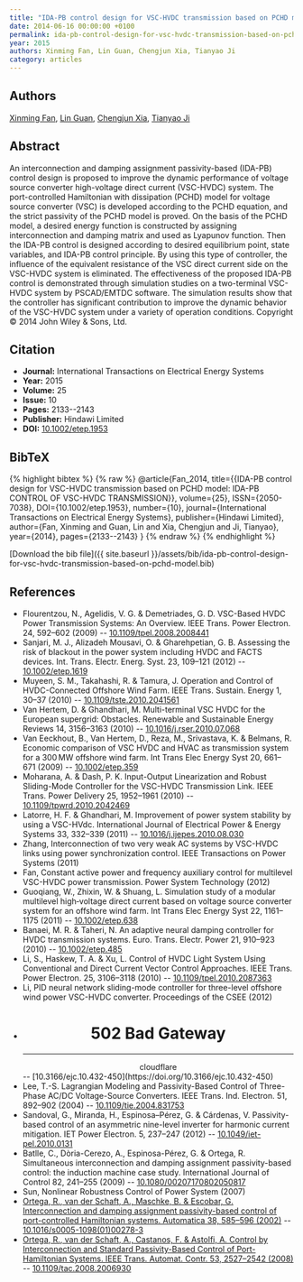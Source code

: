 ```yaml
---
title: "IDA-PB control design for VSC-HVDC transmission based on PCHD model"
date: 2014-06-16 00:00:00 +0100
permalink: ida-pb-control-design-for-vsc-hvdc-transmission-based-on-pchd-model
year: 2015
authors: Xinming Fan, Lin Guan, Chengjun Xia, Tianyao Ji
category: articles
---
```

 
## Authors
[Xinming Fan](authors/xinming-fan), [Lin Guan](authors/lin-guan), [Chengjun Xia](authors/chengjun-xia), [Tianyao Ji](authors/tianyao-ji)
 
## Abstract
 An interconnection and damping assignment passivity-based (IDA-PB) control design is proposed to improve the dynamic performance of voltage source converter high-voltage direct current (VSC-HVDC) system. The port-controlled Hamiltonian with dissipation (PCHD) model for voltage source converter (VSC) is developed according to the PCHD equation, and the strict passivity of the PCHD model is proved. On the basis of the PCHD model, a desired energy function is constructed by assigning interconnection and damping matrix and used as Lyapunov function. Then the IDA-PB control is designed according to desired equilibrium point, state variables, and IDA-PB control principle. By using this type of controller, the influence of the equivalent resistance of the VSC direct current side on the VSC-HVDC system is eliminated. The effectiveness of the proposed IDA-PB control is demonstrated through simulation studies on a two-terminal VSC-HVDC system by PSCAD/EMTDC software. The simulation results show that the controller has significant contribution to improve the dynamic behavior of the VSC-HVDC system under a variety of operation conditions. Copyright © 2014 John Wiley & Sons, Ltd.
 
## Citation
- **Journal:** International Transactions on Electrical Energy Systems
- **Year:** 2015
- **Volume:** 25
- **Issue:** 10
- **Pages:** 2133--2143
- **Publisher:** Hindawi Limited
- **DOI:** [10.1002/etep.1953](https://doi.org/10.1002/etep.1953)
 
## BibTeX
{% highlight bibtex %}
{% raw %}
@article{Fan_2014,
  title={{IDA-PB control design for VSC-HVDC transmission based on PCHD model: IDA-PB CONTROL OF VSC-HVDC TRANSMISSION}},
  volume={25},
  ISSN={2050-7038},
  DOI={10.1002/etep.1953},
  number={10},
  journal={International Transactions on Electrical Energy Systems},
  publisher={Hindawi Limited},
  author={Fan, Xinming and Guan, Lin and Xia, Chengjun and Ji, Tianyao},
  year={2014},
  pages={2133--2143}
}
{% endraw %}
{% endhighlight %}
 
[Download the bib file]({{ site.baseurl }}/assets/bib/ida-pb-control-design-for-vsc-hvdc-transmission-based-on-pchd-model.bib)
 
## References
- Flourentzou, N., Agelidis, V. G. & Demetriades, G. D. VSC-Based HVDC Power Transmission Systems: An Overview. IEEE Trans. Power Electron. 24, 592–602 (2009) -- [10.1109/tpel.2008.2008441](https://doi.org/10.1109/tpel.2008.2008441)
- Sanjari, M. J., Alizadeh Mousavi, O. & Gharehpetian, G. B. Assessing the risk of blackout in the power system including HVDC and FACTS devices. Int. Trans. Electr. Energ. Syst. 23, 109–121 (2012) -- [10.1002/etep.1619](https://doi.org/10.1002/etep.1619)
- Muyeen, S. M., Takahashi, R. & Tamura, J. Operation and Control of HVDC-Connected Offshore Wind Farm. IEEE Trans. Sustain. Energy 1, 30–37 (2010) -- [10.1109/tste.2010.2041561](https://doi.org/10.1109/tste.2010.2041561)
- Van Hertem, D. & Ghandhari, M. Multi-terminal VSC HVDC for the European supergrid: Obstacles. Renewable and Sustainable Energy Reviews 14, 3156–3163 (2010) -- [10.1016/j.rser.2010.07.068](https://doi.org/10.1016/j.rser.2010.07.068)
- Van Eeckhout, B., Van Hertem, D., Reza, M., Srivastava, K. & Belmans, R. Economic comparison of VSC HVDC and HVAC as transmission system for a 300 MW offshore wind farm. Int Trans Elec Energy Syst 20, 661–671 (2009) -- [10.1002/etep.359](https://doi.org/10.1002/etep.359)
- Moharana, A. & Dash, P. K. Input-Output Linearization and Robust Sliding-Mode Controller for the VSC-HVDC Transmission Link. IEEE Trans. Power Delivery 25, 1952–1961 (2010) -- [10.1109/tpwrd.2010.2042469](https://doi.org/10.1109/tpwrd.2010.2042469)
- Latorre, H. F. & Ghandhari, M. Improvement of power system stability by using a VSC-HVdc. International Journal of Electrical Power &amp; Energy Systems 33, 332–339 (2011) -- [10.1016/j.ijepes.2010.08.030](https://doi.org/10.1016/j.ijepes.2010.08.030)
- Zhang, Interconnection of two very weak AC systems by VSC-HVDC links using power synchronization control. IEEE Transactions on Power Systems (2011)
- Fan, Constant active power and frequency auxiliary control for multilevel VSC-HVDC power transmission. Power System Technology (2012)
- Guoqiang, W., Zhixin, W. & Shuang, L. Simulation study of a modular multilevel high‐voltage direct current based on voltage source converter system for an offshore wind farm. Int Trans Elec Energy Syst 22, 1161–1175 (2011) -- [10.1002/etep.638](https://doi.org/10.1002/etep.638)
- Banaei, M. R. & Taheri, N. An adaptive neural damping controller for HVDC transmission systems. Euro. Trans. Electr. Power 21, 910–923 (2010) -- [10.1002/etep.485](https://doi.org/10.1002/etep.485)
- Li, S., Haskew, T. A. & Xu, L. Control of HVDC Light System Using Conventional and Direct Current Vector Control Approaches. IEEE Trans. Power Electron. 25, 3106–3118 (2010) -- [10.1109/tpel.2010.2087363](https://doi.org/10.1109/tpel.2010.2087363)
- Li, PID neural network sliding-mode controller for three-level offshore wind power VSC-HVDC converter. Proceedings of the CSEE (2012)
- <html><head><title>502 Bad Gateway</title></head><body><center><h1>502 Bad Gateway</h1></center><hr><center>cloudflare</center></body></html> -- [10.3166/ejc.10.432-450](https://doi.org/10.3166/ejc.10.432-450)
- Lee, T.-S. Lagrangian Modeling and Passivity-Based Control of Three-Phase AC/DC Voltage-Source Converters. IEEE Trans. Ind. Electron. 51, 892–902 (2004) -- [10.1109/tie.2004.831753](https://doi.org/10.1109/tie.2004.831753)
- Sandoval, G., Miranda, H., Espinosa–Pérez, G. & Cárdenas, V. Passivity-based control of an asymmetric nine-level inverter for harmonic current mitigation. IET Power Electron. 5, 237–247 (2012) -- [10.1049/iet-pel.2010.0131](https://doi.org/10.1049/iet-pel.2010.0131)
- Batlle, C., Dòria-Cerezo, A., Espinosa-Pérez, G. & Ortega, R. Simultaneous interconnection and damping assignment passivity-based control: the induction machine case study. International Journal of Control 82, 241–255 (2009) -- [10.1080/00207170802050817](https://doi.org/10.1080/00207170802050817)
- Sun, Nonlinear Robustness Control of Power System (2007)
- [Ortega, R., van der Schaft, A., Maschke, B. & Escobar, G. Interconnection and damping assignment passivity-based control of port-controlled Hamiltonian systems. Automatica 38, 585–596 (2002)](interconnection-and-damping-assignment-passivity-based-control-of-port-controlled-hamiltonian-systems) -- [10.1016/s0005-1098(01)00278-3](https://doi.org/10.1016/s0005-1098(01)00278-3)
- [Ortega, R., van der Schaft, A., Castanos, F. & Astolfi, A. Control by Interconnection and Standard Passivity-Based Control of Port-Hamiltonian Systems. IEEE Trans. Automat. Contr. 53, 2527–2542 (2008)](control-by-interconnection-and-standard-passivity-based-control-of-port-hamiltonian-systems) -- [10.1109/tac.2008.2006930](https://doi.org/10.1109/tac.2008.2006930)

